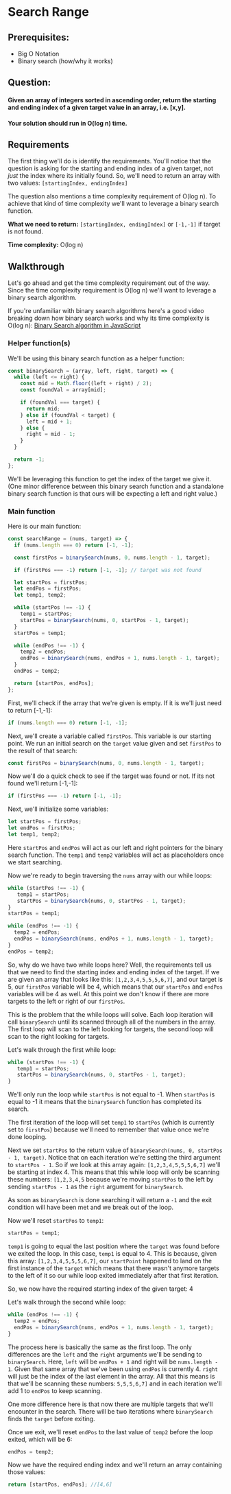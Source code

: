 # Search Range

## Prerequisites:

* Big O Notation
* Binary search (how/why it works)

## Question:

#### **Given an array of integers sorted in ascending order, return the starting and ending index of a given target value in an array, i.e. [x,y].**

#### **Your solution should run in O(log n) time.**

## Requirements

The first thing we'll do is identify the requirements. You'll notice that the question is asking for the starting and ending index of a given target, not _just_ the index where its initially found. So, we'll need to return an array with two values: `[startingIndex, endingIndex]`

The question also mentions a time complexity requirement of O(log n). To achieve that kind of time complexity we'll want to leverage a binary search function.

**What we need to return:** `[startingIndex, endingIndex]` or `[-1,-1]` if target is not found.

**Time complexity:** O(log n)

## Walkthrough

Let's go ahead and get the time complexity requirement out of the way. Since the time complexity requirement is O(log n) we'll want to leverage a binary search algorithm.

If you're unfamiliar with binary search algorithms here's a good video breaking down how binary search works and why its time complexity is O(log n): [Binary Search algorithm in JavaScript](https://www.youtube.com/watch?v=7lGiPItOVCM)

### Helper function(s)

We'll be using this binary search function as a helper function:

```javascript
const binarySearch = (array, left, right, target) => {
  while (left <= right) {
    const mid = Math.floor((left + right) / 2);
    const foundVal = array[mid];

    if (foundVal === target) {
      return mid;
    } else if (foundVal < target) {
      left = mid + 1;
    } else {
      right = mid - 1;
    }
  }

  return -1;
};
```
We'll be leveraging this function to get the index of the target we give it. (One minor difference between this binary search function and a standalone binary search function is that ours will be expecting a left and right value.)

### Main function

Here is our main function:

```javascript
const searchRange = (nums, target) => {
  if (nums.length === 0) return [-1, -1];

  const firstPos = binarySearch(nums, 0, nums.length - 1, target);

  if (firstPos === -1) return [-1, -1]; // target was not found

  let startPos = firstPos;
  let endPos = firstPos;
  let temp1, temp2;

  while (startPos !== -1) {
    temp1 = startPos;
    startPos = binarySearch(nums, 0, startPos - 1, target);
  }
  startPos = temp1;

  while (endPos !== -1) {
    temp2 = endPos;
    endPos = binarySearch(nums, endPos + 1, nums.length - 1, target);
  }
  endPos = temp2;

  return [startPos, endPos];
};
```
First, we'll check if the array that we're given is empty. If it is we'll just need to return [-1,-1]: 

```javascript
if (nums.length === 0) return [-1, -1];
```

Next, we'll create a variable called `firstPos`. This variable is our starting point. We run an initial search on the `target` value given and set `firstPos` to the result of that search:

```javascript
const firstPos = binarySearch(nums, 0, nums.length - 1, target);
```

Now we'll do a quick check to see if the target was found or not. If its not found we'll return [-1,-1]:

```javascript
if (firstPos === -1) return [-1, -1];
```

Next, we'll initialize some variables:

```javascript
let startPos = firstPos;
let endPos = firstPos;
let temp1, temp2;
```

Here `startPos` and `endPos` will act as our left and right pointers for the binary search function. The `temp1` and `temp2` variables will act as placeholders once we start searching.

Now we're ready to begin traversing the `nums` array with our while loops:

```javascript
while (startPos !== -1) {
   temp1 = startPos;
   startPos = binarySearch(nums, 0, startPos - 1, target);
}
startPos = temp1;

while (endPos !== -1) {
  temp2 = endPos;
  endPos = binarySearch(nums, endPos + 1, nums.length - 1, target);
}
endPos = temp2;
```

So, why do we have two while loops here? Well, the requirements tell us that we need to find the starting index and ending index of the target. If we are given an array that looks like this: `[1,2,3,4,5,5,5,6,7]`, and our target is 5, our `firstPos` variable will be 4, which means that our `startPos` and `endPos` variables will be 4 as well. At this point we don't know if there are more targets to the left or right of our `firstPos`.

This is the problem that the while loops will solve. Each loop iteration will call `binarySearch` until its scanned through all of the numbers in the array. The first loop will scan to the left looking for targets, the second loop will scan to the right looking for targets.

Let's walk through the first while loop:

```javascript
while (startPos !== -1) {
   temp1 = startPos;
   startPos = binarySearch(nums, 0, startPos - 1, target);
}
```

We'll only run the loop while `startPos` is not equal to -1. When `startPos` is equal to -1 it means that the `binarySearch` function has completed its search. 

The first iteration of the loop will set `temp1` to `startPos` (which is currently set to `firstPos`) because we'll need to remember that value once we're done looping. 

Next we set `startPos` to the return value of `binarySearch(nums, 0, startPos - 1, target)`. Notice that on each iteration we're setting the third argument to `startPos - 1`. So if we look at this array again: `[1,2,3,4,5,5,5,6,7]` we'll be starting at index 4. This means that this while loop will only be scanning these numbers: `[1,2,3,4,5` because we're moving `startPos` to the left by sending `startPos - 1` as the `right` argument for `binarySearch`.

As soon as `binarySearch` is done searching it will return a `-1` and the exit condition will have been met and we break out of the loop.

Now we'll reset `startPos` to `temp1`:

```javascript
startPos = temp1;
```

`temp1` is going to equal the last position where the `target` was found before we exited the loop. In this case, `temp1` is equal to 4. This is because, given this array: `[1,2,3,4,5,5,5,6,7]`, our `startPoint` happened to land on the first instance of the `target` which means that there wasn't anymore targets to the left of it so our while loop exited immediately after that first iteration.

So, we now have the required starting index of the given target: 4

Let's walk through the second while loop:

```javascript
while (endPos !== -1) {
  temp2 = endPos;
  endPos = binarySearch(nums, endPos + 1, nums.length - 1, target);
}
```

The process here is basically the same as the first loop. The only differences are the `left` and the `right` arguments we'll be sending to `binarySearch`. Here, `left` will be `endPos + 1` and right will be `nums.length - 1`. Given that same array that we've been using `endPos` is currently 4. `right` will just be the index of the last element in the array. All that this means is that we'll be scanning these numbers: `5,5,5,6,7]` and in each iteration we'll add 1 to `endPos` to keep scanning.

One more difference here is that now there are multiple targets that we'll encounter in the search. There will be two iterations where `binarySearch` finds the `target` before exiting.

Once we exit, we'll reset `endPos` to the last value of `temp2` before the loop exited, which will be 6:

```javascript
endPos = temp2;
```

Now we have the required ending index and we'll return an array containing those values:

```javascript
return [startPos, endPos]; //[4,6]
```